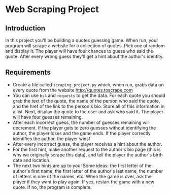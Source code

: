# Web Scraping Project

## Introduction

In this project you'll be building a quotes guessing game. When run, your program will scrape a website for a collection of quotes. Pick one at random and display it. The player will have four chances to guess who said the quote. After every wrong guess they'll get a hint about the author's identity.

## Requirements

- Create a file called `scraping_project.py` which, when run, grabs data on every quote from the website http://quotes.toscrape.com
- You can use `bs4` and `requests` to get the data. For each quote you should grab the text of the quote, the name of the person who said the quote, and the href of the link to the person's bio. Store all of this information in a list.
  Next, display the quote to the user and ask who said it. The player will have four guesses remaining.
- After each incorrect guess, the number of guesses remaining will decrement. If the player gets to zero guesses without identifying the author, the player loses and the game ends. If the player correctly identifies the author, the player wins!
- After every incorrect guess, the player receives a hint about the author.
- For the first hint, make another request to the author's bio page (this is why we originally scrape this data), and tell the player the author's birth date and location.
- The next two hints are up to you! Some ideas: the first letter of the author's first name, the first letter of the author's last name, the number of letters in one of the names, etc.
  When the game is over, ask the player if they want to play again. If yes, restart the game with a new quote. If no, the program is complete.
